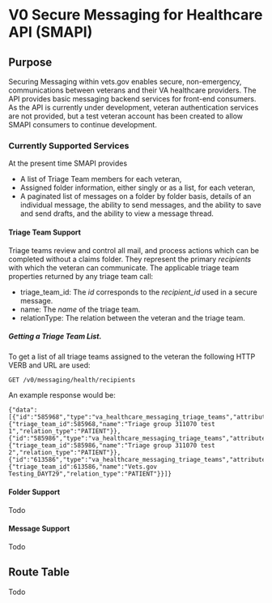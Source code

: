 # V0 Secure Messaging for Healthcare API (SMAPI)

## Purpose
Securing Messaging within vets.gov enables secure, non-emergency, communications between veterans and their VA healthcare providers. The API provides basic messaging backend services for front-end consumers. As the API is currently under development, veteran authentication services are not provided, but a test veteran account has been created to allow SMAPI consumers to continue development.

### Currently Supported Services
At the present time SMAPI provides
* A list of Triage Team members for each veteran,
* Assigned folder information, either singly or as a list, for each veteran,
* A paginated list of messages on a folder by folder basis, details of an individual message, the ability to send messages, and the ability to save and send drafts, and the ability to view a message thread.

#### Triage Team Support
Triage teams review and control all mail, and process actions which can be completed without a claims folder. They represent the primary *recipients* with which the veteran can communicate. The applicable triage team properties returned by any triage team call:
* triage_team_id: The *id* corresponds to the *recipient_id* used in a secure message.
* name: The *name* of the triage team.
* relationType: The relation between the veteran and the triage team.

##### Getting a Triage Team List.
To get a list of all triage teams assigned to the veteran the following HTTP VERB and URL are used:
```
GET /v0/messaging/health/recipients
```
An example response would be:
```
{"data":[{"id":"585968","type":"va_healthcare_messaging_triage_teams","attributes":{"triage_team_id":585968,"name":"Triage group 311070 test 1","relation_type":"PATIENT"}},{"id":"585986","type":"va_healthcare_messaging_triage_teams","attributes":{"triage_team_id":585986,"name":"Triage group 311070 test 2","relation_type":"PATIENT"}},{"id":"613586","type":"va_healthcare_messaging_triage_teams","attributes":{"triage_team_id":613586,"name":"Vets.gov Testing_DAYT29","relation_type":"PATIENT"}}]}
```
#### Folder Support
Todo
#### Message Support
Todo
## Route Table
Todo
